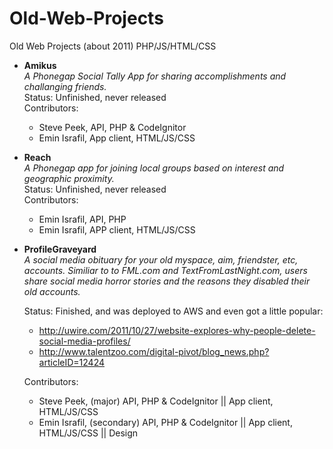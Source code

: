 Old-Web-Projects
================

Old Web Projects (about 2011) PHP/JS/HTML/CSS


- **Amikus**  
  *A Phonegap Social Tally App for sharing accomplishments and challanging friends.*  
  Status: Unfinished, never released  
  Contributors:
  - Steve Peek, API, PHP & CodeIgnitor  
  - Emin Israfil, App client, HTML/JS/CSS  

- **Reach**  
  *A Phonegap app for joining local groups based on interest and geographic proximity.*  
  Status: Unfinished, never released  
  Contributors:
  - Emin Israfil, API, PHP  
  - Emin Israfil, APP client, HTML/JS/CSS  

- **ProfileGraveyard**  
   *A social media obituary for your old myspace, aim, friendster, etc, accounts. 
   Similiar to to FML.com and TextFromLastNight.com, users share social media horror stories and the reasons
   they disabled their old accounts.*
 
   Status: Finished, and was deployed to AWS and even got a little popular:  
  - http://uwire.com/2011/10/27/website-explores-why-people-delete-social-media-profiles/
  - http://www.talentzoo.com/digital-pivot/blog_news.php?articleID=12424
  
  Contributors:
  - Steve Peek, (major) API, PHP & CodeIgnitor || App client, HTML/JS/CSS 
  - Emin Israfil, (secondary) API, PHP & CodeIgnitor || App client, HTML/JS/CSS || Design    
